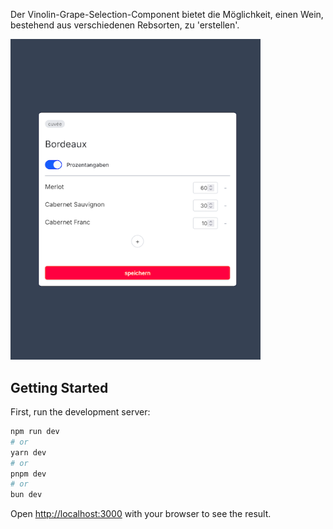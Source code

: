 Der Vinolin-Grape-Selection-Component bietet die Möglichkeit, einen Wein, bestehend aus verschiedenen Rebsorten, zu 'erstellen'.

<img src="screenshot.png" width="400" />

## Getting Started

First, run the development server:

```bash
npm run dev
# or
yarn dev
# or
pnpm dev
# or
bun dev
```

Open [http://localhost:3000](http://localhost:3000) with your browser to see the result.